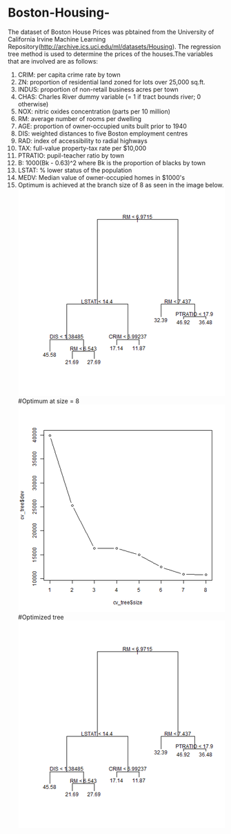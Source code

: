 # Boston-Housing-
The dataset of Boston House Prices was pbtained from the University of California Irvine Machine Learning Repository(http://archive.ics.uci.edu/ml/datasets/Housing). The regression tree
method is used to determine the prices of the houses.The variables that are involved are as follows:
1. CRIM: per capita crime rate by town 
2. ZN: proportion of residential land zoned for lots over 25,000 sq.ft. 
3. INDUS: proportion of non-retail business acres per town 
4. CHAS: Charles River dummy variable (= 1 if tract bounds river; 0 otherwise) 
5. NOX: nitric oxides concentration (parts per 10 million) 
6. RM: average number of rooms per dwelling 
7. AGE: proportion of owner-occupied units built prior to 1940 
8. DIS: weighted distances to five Boston employment centres 
9. RAD: index of accessibility to radial highways 
10. TAX: full-value property-tax rate per $10,000 
11. PTRATIO: pupil-teacher ratio by town 
12. B: 1000(Bk - 0.63)^2 where Bk is the proportion of blacks by town 
13. LSTAT: % lower status of the population 
14. MEDV: Median value of owner-occupied homes in $1000's 
15. Optimum is achieved at the branch size of 8 as seen in the image below.
![alt tag](https://github.com/adhok/Boston-Housing-/blob/master/boston_tree.png)
#Optimum at size = 8
![alt tag](https://github.com/adhok/Boston-Housing-/blob/master/optimum_boston.png)
#Optimized tree
![alt tag](https://github.com/adhok/Boston-Housing-/blob/master/pruned_boston.png)


